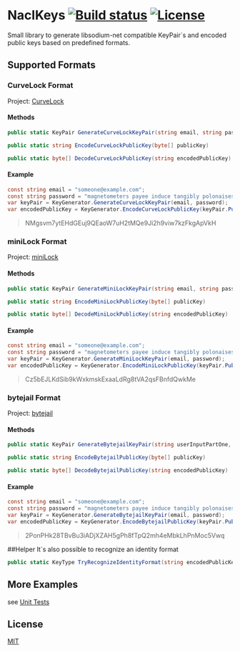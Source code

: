 # NaclKeys [![Build status](https://img.shields.io/appveyor/ci/bitbeans/NaclKeys.svg?style=flat-square)](https://ci.appveyor.com/project/bitbeans/naclkeys)  [![License](http://img.shields.io/badge/license-MIT-green.svg?style=flat-square)](https://github.com/bitbeans/NaclKeys/blob/master/LICENSE)
Small library to generate libsodium-net compatible KeyPair`s and encoded public keys based on predefined formats.

## Supported Formats

### CurveLock Format
Project: [CurveLock](https://github.com/adamcaudill/CurveLock)
#### Methods
```csharp
public static KeyPair GenerateCurveLockKeyPair(string email, string password)
```
```csharp
public static string EncodeCurveLockPublicKey(byte[] publicKey)
```
```csharp
public static byte[] DecodeCurveLockPublicKey(string encodedPublicKey)
```
#### Example
```csharp
const string email = "someone@example.com";
const string password = "magnetometers payee induce tangibly polonaises unrestricted oilfield";
var keyPair = KeyGenerator.GenerateCurveLockKeyPair(email, password);
var encodedPublicKey = KeyGenerator.EncodeCurveLockPublicKey(keyPair.PublicKey);
```
> NMgsvm7ytEHdGEuj9QEaoW7uH2tMQe9Ji2h9viw7kzFkgApVkH

### miniLock Format
Project: [miniLock](https://github.com/kaepora/miniLock)
#### Methods
```csharp
public static KeyPair GenerateMiniLockKeyPair(string email, string password)
```
```csharp
public static string EncodeMiniLockPublicKey(byte[] publicKey)
```
```csharp
public static byte[] DecodeMiniLockPublicKey(string encodedPublicKey)
```
#### Example
```csharp
const string email = "someone@example.com";
const string password = "magnetometers payee induce tangibly polonaises unrestricted oilfield";
var keyPair = KeyGenerator.GenerateMiniLockKeyPair(email, password);
var encodedPublicKey = KeyGenerator.EncodeMiniLockPublicKey(keyPair.PublicKey);
```
> Cz5bEJLKdSib9kWxkmskExaaLdRg8tVA2qsFBnfdQwkMe

### bytejail Format
Project: [bytejail](https://bytejail.com)
#### Methods
```csharp
public static KeyPair GenerateBytejailKeyPair(string userInputPartOne, string userInputPartTwo)
```
```csharp
public static string EncodeBytejailPublicKey(byte[] publicKey)
```
```csharp
public static byte[] DecodeBytejailPublicKey(string encodedPublicKey)
```
#### Example
```csharp
const string email = "someone@example.com";
const string password = "magnetometers payee induce tangibly polonaises unrestricted oilfield";
var keyPair = KeyGenerator.GenerateBytejailKeyPair(email, password);
var encodedPublicKey = KeyGenerator.EncodeBytejailPublicKey(keyPair.PublicKey);
```
> 2PonPHk28TBvBu3iADjXZAH5gPh8fTpQ2mh4eMbkLhPnMoc5Vwq

##Helper
It`s also possible to recognize an identity format

```csharp
public static KeyType TryRecognizeIdentityFormat(string encodedPublicKey, bool validate = true)
```

## More Examples
see [Unit Tests](https://github.com/bitbeans/NaclKeys/tree/master/Tests)

## License
[MIT](https://en.wikipedia.org/wiki/MIT_License)